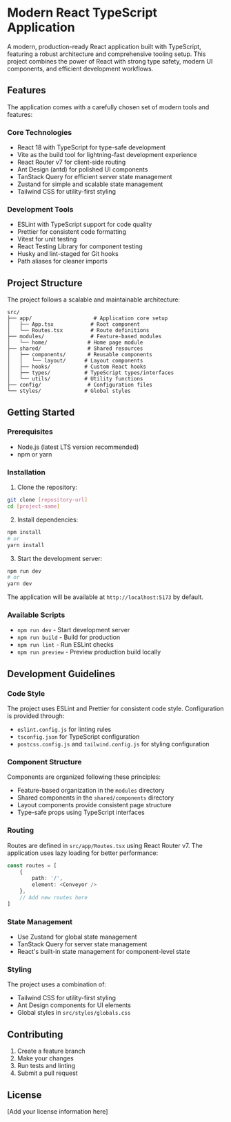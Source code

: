 # Modern React TypeScript Application

A modern, production-ready React application built with TypeScript, featuring a robust architecture and comprehensive tooling setup. This project combines the power of React with strong type safety, modern UI components, and efficient development workflows.

## Features

The application comes with a carefully chosen set of modern tools and features:

### Core Technologies
- React 18 with TypeScript for type-safe development
- Vite as the build tool for lightning-fast development experience
- React Router v7 for client-side routing
- Ant Design (antd) for polished UI components
- TanStack Query for efficient server state management
- Zustand for simple and scalable state management
- Tailwind CSS for utility-first styling

### Development Tools
- ESLint with TypeScript support for code quality
- Prettier for consistent code formatting
- Vitest for unit testing
- React Testing Library for component testing
- Husky and lint-staged for Git hooks
- Path aliases for cleaner imports

## Project Structure

The project follows a scalable and maintainable architecture:

```
src/
├── app/                    # Application core setup
│   ├── App.tsx            # Root component
│   └── Routes.tsx         # Route definitions
├── modules/               # Feature-based modules
│   └── home/             # Home page module
├── shared/               # Shared resources
│   ├── components/       # Reusable components
│   │   └── layout/      # Layout components
│   ├── hooks/           # Custom React hooks
│   ├── types/           # TypeScript types/interfaces
│   └── utils/           # Utility functions
├── config/               # Configuration files
└── styles/              # Global styles
```

## Getting Started

### Prerequisites
- Node.js (latest LTS version recommended)
- npm or yarn

### Installation

1. Clone the repository:
```bash
git clone [repository-url]
cd [project-name]
```

2. Install dependencies:
```bash
npm install
# or
yarn install
```

3. Start the development server:
```bash
npm run dev
# or
yarn dev
```

The application will be available at `http://localhost:5173` by default.

### Available Scripts

- `npm run dev` - Start development server
- `npm run build` - Build for production
- `npm run lint` - Run ESLint checks
- `npm run preview` - Preview production build locally

## Development Guidelines

### Code Style

The project uses ESLint and Prettier for consistent code style. Configuration is provided through:
- `eslint.config.js` for linting rules
- `tsconfig.json` for TypeScript configuration
- `postcss.config.js` and `tailwind.config.js` for styling configuration

### Component Structure

Components are organized following these principles:
- Feature-based organization in the `modules` directory
- Shared components in the `shared/components` directory
- Layout components provide consistent page structure
- Type-safe props using TypeScript interfaces

### Routing

Routes are defined in `src/app/Routes.tsx` using React Router v7. The application uses lazy loading for better performance:

```typescript
const routes = [
    {
        path: '/',
        element: <Conveyor />
    },
    // Add new routes here
]
```

### State Management

- Use Zustand for global state management
- TanStack Query for server state management
- React's built-in state management for component-level state

### Styling

The project uses a combination of:
- Tailwind CSS for utility-first styling
- Ant Design components for UI elements
- Global styles in `src/styles/globals.css`

## Contributing

1. Create a feature branch
2. Make your changes
3. Run tests and linting
4. Submit a pull request

## License

[Add your license information here]
